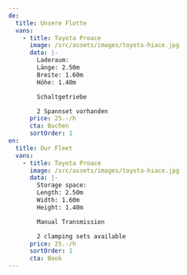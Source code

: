 ```yaml
---
de:
  title: Unsere Flotte
  vans:
    - title: Toyota Proace
      image: /src/assets/images/toyota-hiace.jpg
      data: |-
        Laderaum:
        Länge: 2.50m
        Breite: 1.60m
        Höhe: 1.40m

        Schaltgetriebe

        2 Spannset vorhanden
      price: 25.-/h
      cta: Buchen
      sortOrder: 1
en:
  title: Our Fleet
  vans:
    - title: Toyota Proace
      image: /src/assets/images/toyota-hiace.jpg
      data: |-
        Storage space:
        Length: 2.50m
        Width: 1.60m
        Height: 1.40m

        Manual Transmission

        2 clamping sets available
      price: 25.-/h
      sortOrder: 1
      cta: Book
---
```

